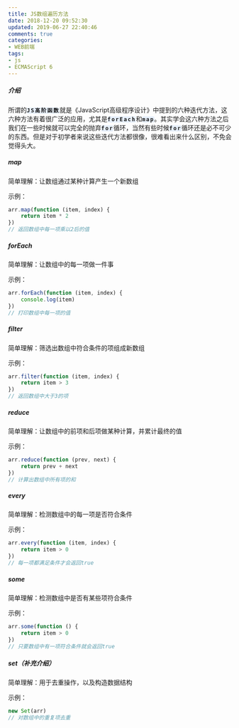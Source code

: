 ```yaml
---
title: JS数组遍历方法
date: 2018-12-20 09:52:30
updated: 2019-06-27 22:40:46
comments: true
categories:
- WEB前端
tags:
- js
- ECMAScript 6
---
```


##### 介绍

所谓的<code style="letter-spacing: 2px;font-weight:700;background-color:#e6effb;border-radius:3px;">JS高阶函数</code>就是《JavaScript高级程序设计》中提到的六种迭代方法，这六种方法有着很广泛的应用，尤其是<code style="letter-spacing: 2px;font-weight:700;background-color:#e6effb;border-radius:3px;">forEach</code>和<code style="letter-spacing: 2px;font-weight:700;background-color:#e6effb;border-radius:3px;">map</code>。其实学会这六种方法之后我们在一些时候就可以完全的抛弃<code style="letter-spacing: 2px;font-weight:700;background-color:#e6effb;border-radius:3px;">for</code>循环，当然有些时候<code style="letter-spacing: 2px;font-weight:700;background-color:#e6effb;border-radius:3px;">for</code>循环还是必不可少的东西。但是对于初学者来说这些迭代方法都很像，很难看出来什么区别，不免会觉得头大。

##### map

简单理解：让数组通过某种计算产生一个新数组

示例：

```javascript
arr.map(function (item, index) {
    return item * 2
})
// 返回数组中每一项乘以2后的值
```

##### forEach

简单理解：让数组中的每一项做一件事

示例：

```javascript
arr.forEach(function (item, index) {
    console.log(item)
})
// 打印数组中每一项的值
```

##### filter

简单理解：筛选出数组中符合条件的项组成新数组

示例：

```javascript
arr.filter(function (item, index) {
    return item > 3
})
// 返回数组中大于3的项
```

##### reduce

简单理解：让数组中的前项和后项做某种计算，并累计最终的值

示例：

```javascript
arr.reduce(function (prev, next) {
    return prev + next
})
// 计算出数组中所有项的和
```

##### every

简单理解：检测数组中的每一项是否符合条件

示例：

```javascript
arr.every(function (item, index) {
    return item > 0
})
// 每一项都满足条件才会返回true
```

##### some

简单理解：检测数组中是否有某些项符合条件

示例：

```javascript
arr.some(function () {
    return item > 0
})
// 只要数组中有一项符合条件就会返回true
```

##### set（补充介绍）

简单理解：用于去重操作，以及构造数据结构

示例：

```javascript
new Set(arr)
// 对数组中的重复项去重
```

